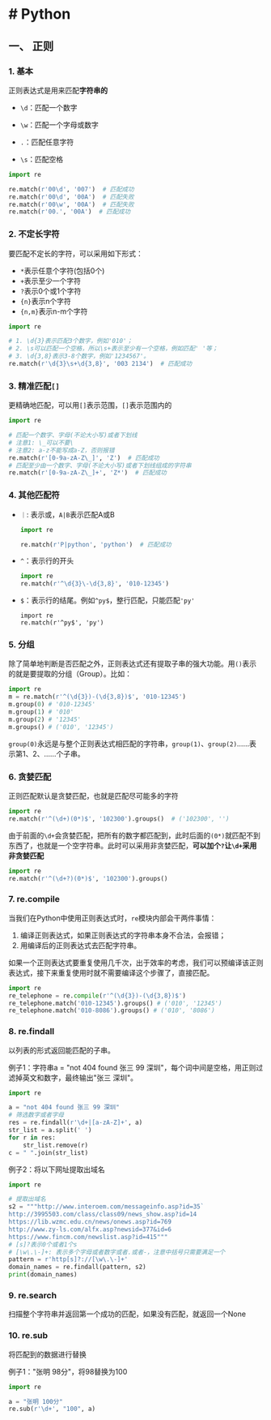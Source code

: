 # # Python

## 一、 正则

### 1. 基本

正则表达式是用来匹配**字符串的**

- `\d`：匹配一个数字

- `\w`：匹配一个字母或数字
- `.`：匹配任意字符
- `\s`：匹配空格

```python
import re

re.match(r'00\d', '007')  # 匹配成功
re.match(r'00\d', '00A')  # 匹配失败
re.match(r'00\w', '00A')  # 匹配失败
re.match(r'00.', '00A')  # 匹配成功
```

### 2. 不定长字符

要匹配不定长的字符，可以采用如下形式：

- `*`表示任意个字符(包括0个)
- `+`表示至少一个字符
- `?`表示0个或1个字符
- `{n}`表示n个字符
- `{n,m}`表示n-m个字符

```python
import re

# 1. \d{3}表示匹配3个数字，例如'010'；
# 2. \s可以匹配一个空格，所以\s+表示至少有一个空格，例如匹配' '等；
# 3. \d{3,8}表示3-8个数字，例如'1234567'。
re.match(r'\d{3}\s+\d{3,8}', '003 2134')  # 匹配成功
```

### 3. 精准匹配`[]`

更精确地匹配，可以用`[]`表示范围，`[]`表示范围内的

````python
import re

# 匹配一个数字、字母(不论大小写)或者下划线
# 注意1: \_可以不要\
# 注意2: a-z不能写成a-Z，否则报错
re.match(r'[0-9a-zA-Z\_]', 'Z')  # 匹配成功
# 匹配至少由一个数字、字母(不论大小写)或者下划线组成的字符串
re.match(r'[0-9a-zA-Z\_]+', 'Z*')  # 匹配成功
````

### 4. 其他匹配符

- `｜`: 表示或，`A|B`表示匹配A或B

  ```python
  import re
  
  re.match(r'P|python', 'python')  # 匹配成功
  ```

- `^`：表示行的开头

  ```python
  import re
  re.match(r'^\d{3}\-\d{3,8}', '010-12345')
  ```

- `$`：表示行的结尾。例如`^py$`，整行匹配，只能匹配`'py'`

  ```
  import re
  re.match(r'^py$', 'py')
  ```

### 5. 分组

除了简单地判断是否匹配之外，正则表达式还有提取子串的强大功能。用`()`表示的就是要提取的分组（Group）。比如：

```python
import re
m = re.match(r'^(\d{3})-(\d{3,8})$', '010-12345')
m.group(0) # '010-12345'
m.group(1) # '010'
m.group(2) # '12345'
m.groups() # ('010', '12345')
```

`group(0)`永远是与整个正则表达式相匹配的字符串，`group(1)`、`group(2)`……表示第1、2、……个子串。

### 6. 贪婪匹配

正则匹配默认是贪婪匹配，也就是匹配尽可能多的字符

```python
import re
re.match(r'^(\d+)(0*)$', '102300').groups()  # ('102300', '')
```

由于前面的`\d+`会贪婪匹配，把所有的数字都匹配到，此时后面的`(0*)`就匹配不到东西了，也就是一个空字符串。此时可以采用非贪婪匹配，**可以加个`?`让`\d+`采用非贪婪匹配**

```python
import re
re.match(r'^(\d+?)(0*)$', '102300').groups()
```

### 7. re.compile

当我们在Python中使用正则表达式时，`re`模块内部会干两件事情：

1. 编译正则表达式，如果正则表达式的字符串本身不合法，会报错；
2. 用编译后的正则表达式去匹配字符串。

如果一个正则表达式要重复使用几千次，出于效率的考虑，我们可以预编译该正则表达式，接下来重复使用时就不需要编译这个步骤了，直接匹配。

```python
import re
re_telephone = re.compile(r'^(\d{3})-(\d{3,8})$')
re_telephone.match('010-12345').groups() # ('010', '12345')
re_telephone.match('010-8086').groups() # ('010', '8086')
```

### 8. re.findall

以列表的形式返回能匹配的子串。

例子1：字符串a = "not 404 found 张三 99 深圳"，每个词中间是空格，用正则过滤掉英文和数字，最终输出"张三 深圳"。

```python
import re

a = "not 404 found 张三 99 深圳"
# 筛选数字或者字母
res = re.findall(r'\d+|[a-zA-Z]+', a)
str_list = a.split(' ')
for r in res:
    str_list.remove(r)
c = " ".join(str_list)
```

例子2：将以下网址提取出域名

```python
import re

# 提取出域名
s2 = """http://www.interoem.com/messageinfo.asp?id=35`
http://3995503.com/class/class09/news_show.asp?id=14
https://lib.wzmc.edu.cn/news/onews.asp?id=769
http://www.zy-ls.com/alfx.asp?newsid=377&id=6
https://www.fincm.com/newslist.asp?id=415"""
# [s]?表示0个或者1个s
# [\w\.\-]+: 表示多个字母或者数字或者.或者-，注意中括号只需要满足一个
pattern = r'http[s]?://[\w\.\-]+'
domain_names = re.findall(pattern, s2)
print(domain_names)
```

### 9. re.search

扫描整个字符串并返回第一个成功的匹配，如果没有匹配，就返回一个None

### 10. re.sub

将匹配到的数据进⾏替换

例子1："张明 98分"，将98替换为100

```python
import re

a = "张明 100分"
re.sub(r'\d+', "100", a)
```